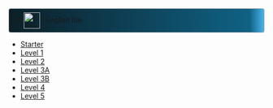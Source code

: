 <details open id="English File">
<summary style="
    padding: 0.5em 1em;
    margin: 0;
    border: 1px solid #aaa; 
    border-radius: 4px;   
    background-color: hsl(200, 80%, 60%);
    background-image: linear-gradient(-90deg, hsl(200, 80%, 60%), hsl(198,79%,29%) 2em, hsl(197,54%,10%) ); "> 
        <img src="https://cdn4.iconfinder.com/data/icons/school-and-education-6-1/128/267-512.png" alt="English File" width="32" height="32" style="vertical-align: middle; margin-right: 0.5em;">
        English file
</summary>

- [Starter](https://online.flipbuilder.com/mrfx/mrsr/)
- [Level 1](https://online.flipbuilder.com/mrfx/cpji/)
- [Level 2](https://online.flipbuilder.com/mrfx/jrhv/)
- [Level 3A](https://online.flipbuilder.com/mrfx/ikqp/index.html)
- [Level 3B](https://online.flipbuilder.com/mrfx/evax/)
- [Level 4](https://www.slideshare.net/rockhero1/american-english-file-4-student-book-second-edition)
- [Level 5](https://www.slideshare.net/rockhero1/american-english-file-5-student-book-second-edition)
</details>




